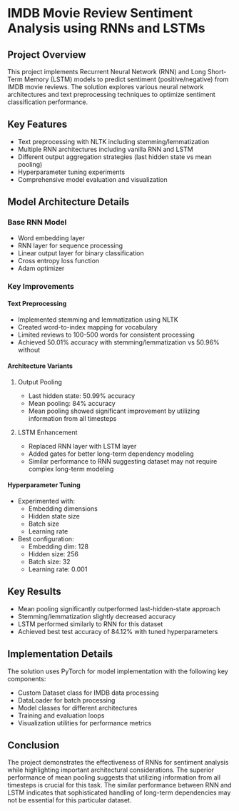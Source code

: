 # IMDB Movie Review Sentiment Analysis using RNNs and LSTMs

## Project Overview

This project implements Recurrent Neural Network (RNN) and Long Short-Term Memory (LSTM) models to predict sentiment (positive/negative) from IMDB movie reviews. The solution explores various neural network architectures and text preprocessing techniques to optimize sentiment classification performance.

## Key Features

- Text preprocessing with NLTK including stemming/lemmatization
- Multiple RNN architectures including vanilla RNN and LSTM
- Different output aggregation strategies (last hidden state vs mean pooling)
- Hyperparameter tuning experiments
- Comprehensive model evaluation and visualization

## Model Architecture Details

### Base RNN Model

- Word embedding layer
- RNN layer for sequence processing
- Linear output layer for binary classification
- Cross entropy loss function
- Adam optimizer

### Key Improvements

#### Text Preprocessing

- Implemented stemming and lemmatization using NLTK
- Created word-to-index mapping for vocabulary
- Limited reviews to 100-500 words for consistent processing
- Achieved 50.01% accuracy with stemming/lemmatization vs 50.96% without

#### Architecture Variants

1. Output Pooling

   - Last hidden state: 50.99% accuracy
   - Mean pooling: 84% accuracy
   - Mean pooling showed significant improvement by utilizing information from all timesteps
2. LSTM Enhancement

   - Replaced RNN layer with LSTM layer
   - Added gates for better long-term dependency modeling
   - Similar performance to RNN suggesting dataset may not require complex long-term modeling

#### Hyperparameter Tuning

- Experimented with:
  - Embedding dimensions
  - Hidden state size
  - Batch size
  - Learning rate
- Best configuration:
  - Embedding dim: 128
  - Hidden size: 256
  - Batch size: 32
  - Learning rate: 0.001

## Key Results

- Mean pooling significantly outperformed last-hidden-state approach
- Stemming/lemmatization slightly decreased accuracy
- LSTM performed similarly to RNN for this dataset
- Achieved best test accuracy of 84.12% with tuned hyperparameters

## Implementation Details

The solution uses PyTorch for model implementation with the following key components:

- Custom Dataset class for IMDB data processing
- DataLoader for batch processing
- Model classes for different architectures
- Training and evaluation loops
- Visualization utilities for performance metrics

## Conclusion

The project demonstrates the effectiveness of RNNs for sentiment analysis while highlighting important architectural considerations. The superior performance of mean pooling suggests that utilizing information from all timesteps is crucial for this task. The similar performance between RNN and LSTM indicates that sophisticated handling of long-term dependencies may not be essential for this particular dataset.
